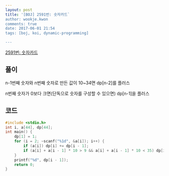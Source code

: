 ```yaml
---
layout: post
title: '[BOJ] 2591번: 숫자카드`
author: wookje.kwon
comments: true
date: 2017-06-01 21:54
tags: [boj, koi, dynamic-programming]

---
```


[2591번: 숫자카드](https://www.acmicpc.net/problem/2591)

## 풀이

n-1번째 숫자와 n번째 숫자로 만든 값이 10~34면 dp[n-2]를 플러스

n번째 숫자가 0보다 크면(단독으로 숫자를 구성할 수 있으면) dp[n-1]을 플러스

## 코드

```cpp
#include <stdio.h>
int i, a[44], dp[44];
int main() {
	dp[1] = 1;
	for (i = 2; ~scanf("%1d", &a[i]); i++) {
		if (a[i]) dp[i] += dp[i - 1];
		if (a[i] + a[i - 1] * 10 > 9 && a[i] + a[i - 1] * 10 < 35) dp[i] += dp[i - 2];
	}
	printf("%d", dp[i - 1]);
	return 0;
}
```